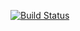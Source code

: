 [![Build Status](https://travis-ci.com/ComputerScienceHIT/Lab2-1160300524.svg?token=sJTw6gRapDwSqHo6nG4p&branch=master)](https://travis-ci.com/ComputerScienceHIT/Lab2-1160300524)